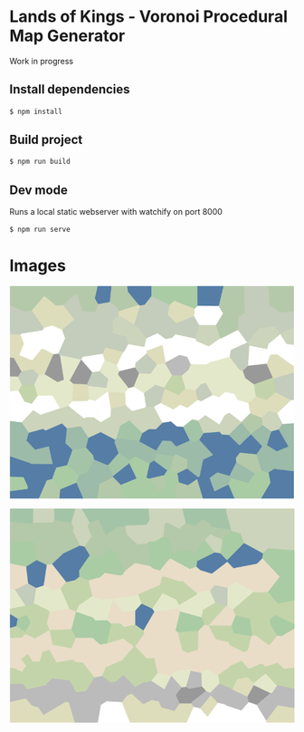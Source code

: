# Lands of Kings - Voronoi Procedural Map Generator

Work in progress

## Install dependencies

```sh
$ npm install
```

## Build project

```sh
$ npm run build
```

## Dev mode

Runs a local static webserver with watchify on port 8000

```sh
$ npm run serve
```

# Images

![Map 1](https://raw.githubusercontent.com/ragamo/LandsofKings-map/master/_screenshots/01.png "Map 01")

![Map 2](https://raw.githubusercontent.com/ragamo/LandsofKings-map/master/_screenshots/02.png "Map 02")

